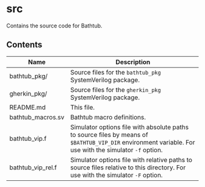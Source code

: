 # src
Contains the source code for Bathtub.

## Contents
| Name | Description |
| --- | --- |
| bathtub_pkg/ | Source files for the `bathtub_pkg` SystemVerilog package. |
| gherkin_pkg/ | Source files for the `gherkin_pkg` SystemVerilog package. |
| README.md | This file. |
| bathtub_macros.sv | Bathtub macro definitions. |
| bathtub_vip.f | Simulator options file with absolute paths to source files by means of `$BATHTUB_VIP_DIR` environment variable. For use with the simulator `-f` option. |
| bathtub_vip_rel.f | Simulator options file with relative paths to source files relative to this directory. For use with the simulator `-F` option. |
